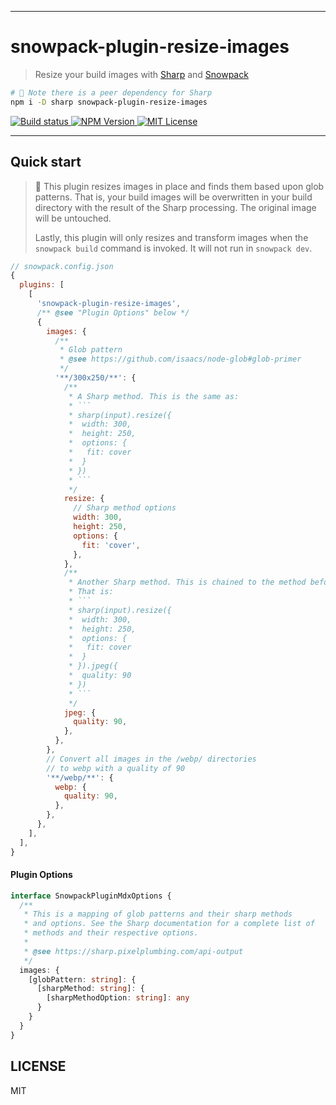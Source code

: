 <hr/>

# snowpack-plugin-resize-images

> Resize your build images with [Sharp](https://sharp.pixelplumbing.com/api-constructor) and [Snowpack](https://snowpack.dev)

```sh
# 🔆 Note there is a peer dependency for Sharp
npm i -D sharp snowpack-plugin-resize-images
```

<p>
  <!--
  <a aria-label="Code coverage report" href="https://codecov.io/gh/jaredLunde/snowpack-plugin-resize-images">
    <img alt="Code coverage" src="https://img.shields.io/codecov/c/gh/jaredLunde/snowpack-plugin-resize-images?style=for-the-badge&labelColor=24292e">
  </a>
  -->
  <a aria-label="Build status" href="https://travis-ci.com/jaredLunde/snowpack-plugin-resize-images">
    <img alt="Build status" src="https://img.shields.io/travis/com/jaredLunde/snowpack-plugin-resize-images?style=for-the-badge&labelColor=24292e">
  </a>
  <a aria-label="NPM version" href="https://www.npmjs.com/package/snowpack-plugin-resize-images">
    <img alt="NPM Version" src="https://img.shields.io/npm/v/snowpack-plugin-resize-images?style=for-the-badge&labelColor=24292e">
  </a>
  <a aria-label="License" href="https://jaredlunde.mit-license.org/">
    <img alt="MIT License" src="https://img.shields.io/npm/l/snowpack-plugin-resize-images?style=for-the-badge&labelColor=24292e">
  </a>
</p>

---

## Quick start

> 🔆 This plugin resizes images in place and finds them based upon
> glob patterns. That is, your build images will be overwritten in your
> build directory with the result of the Sharp processing. The original
> image will be untouched.
>
> Lastly, this plugin will only resizes and transform images when the
> `snowpack build` command is invoked. It will not run in `snowpack dev`.

````js
// snowpack.config.json
{
  plugins: [
    [
      'snowpack-plugin-resize-images',
      /** @see "Plugin Options" below */
      {
        images: {
          /**
           * Glob pattern
           * @see https://github.com/isaacs/node-glob#glob-primer
           */
          '**/300x250/**': {
            /**
             * A Sharp method. This is the same as:
             * ```
             * sharp(input).resize({
             *  width: 300,
             *  height: 250,
             *  options: {
             *   fit: cover
             *  }
             * })
             * ```
             */
            resize: {
              // Sharp method options
              width: 300,
              height: 250,
              options: {
                fit: 'cover',
              },
            },
            /**
             * Another Sharp method. This is chained to the method before it.
             * That is:
             * ```
             * sharp(input).resize({
             *  width: 300,
             *  height: 250,
             *  options: {
             *   fit: cover
             *  }
             * }).jpeg({
             *  quality: 90
             * })
             * ```
             */
            jpeg: {
              quality: 90,
            },
          },
        },
        // Convert all images in the /webp/ directories
        // to webp with a quality of 90
        '**/webp/**': {
          webp: {
            quality: 90,
          },
        },
      },
    ],
  ],
}
````

#### Plugin Options

```typescript
interface SnowpackPluginMdxOptions {
  /**
   * This is a mapping of glob patterns and their sharp methods
   * and options. See the Sharp documentation for a complete list of
   * methods and their respective options.
   *
   * @see https://sharp.pixelplumbing.com/api-output
   */
  images: {
    [globPattern: string]: {
      [sharpMethod: string]: {
        [sharpMethodOption: string]: any
      }
    }
  }
}
```

## LICENSE

MIT
